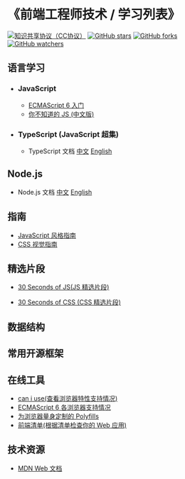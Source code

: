 # 《前端工程师技术 / 学习列表》

[![知识共享协议（CC协议）](https://img.shields.io/badge/License-Creative%20Commons-DC3D24.svg)](https://creativecommons.org/licenses/by-nc-sa/4.0/deed.zh)
[![GitHub stars](https://img.shields.io/github/stars/varcat/front-end-engineer-technical-map.svg?style=flat&label=Star)](https://github.com/varcat/front-end-engineer-technical-map/stargazers)
[![GitHub forks](https://img.shields.io/github/forks/varcat/front-end-engineer-technical-map.svg?style=flat&label=Fork)](https://github.com/varcat/front-end-engineer-technical-map/fork)
[![GitHub watchers](https://img.shields.io/github/watchers/varcat/front-end-engineer-technical-map.svg?style=flat&label=Watch)](https://github.com/varcat/front-end-engineer-technical-map/watchers)

## 语言学习

* ### JavaScript

  * [ECMAScript 6 入门](http://es6.ruanyifeng.com/#docs/intro)
  * [你不知道的 JS (中文版)](https://github.com/getify/You-Dont-Know-JS/tree/1ed-zh-CN)

* ### TypeScript (JavaScript 超集)
  * TypeScript 文档 [中文](https://www.tslang.cn/docs/handbook/basic-types.html) [English](https://www.typescriptlang.org/docs/handbook/basic-types.html)

## Node.js

* Node.js 文档 [中文](http://nodejs.cn/api/documentation.html) [English](https://nodejs.org/dist/latest-v10.x/docs/api/)

## 指南

* [JavaScript 风格指南](https://github.com/airbnb/javascript)
* [CSS 视觉指南](https://cssreference.io/?utm_source=qq&utm_medium=social)

## 精选片段

* [30 Seconds of JS(JS 精选片段)](https://github.com/Chalarangelo/30-seconds-of-code/blob/master/README.md)

* [30 Seconds of CSS (CSS 精选片段)](https://atomiks.github.io/30-seconds-of-css/)

## 数据结构

## 常用开源框架

## 在线工具

* [can i use(查看浏览器特性支持情况)](https://caniuse.com/)
* [ECMAScript 6 各浏览器支持情况](https://kangax.github.io/compat-table/es6/)
* [为浏览器量身定制的 Polyfills](https://cdn.polyfill.io/v2/docs/)
* [前端清单(根据清单检查你的 Web 应用)](https://frontendchecklist.io/)

## 技术资源

* [MDN Web 文档](https://developer.mozilla.org/zh-CN/)
